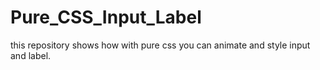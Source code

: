 # Pure_CSS_Input_Label

this repository shows how with pure css you can animate and style input and label.

